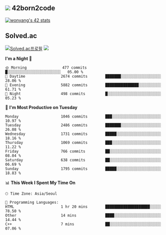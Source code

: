 
## <img src="https://img.shields.io/badge/-000000?style=flat&logo=42&logoColor=white"> 42born2code
<!--[![wonyang's 42 stats](https://badge42.vercel.app/api/v2/cl5nhe5b6007809kydha7ht42/stats?cursusId=21&coalitionId=88)](https://profile.intra.42.fr/users/wonyang)-->

[![wonyang's 42 stats](https://badge.mediaplus.ma/starryblue/wonyang?1337Badge=off&UM6P=off)](https://github.com/oakoudad/badge42)

## Solved.ac
[![Solved.ac프로필](http://mazassumnida.wtf/api/v2/generate_badge?boj=bennyws)](https://solved.ac/bennyws)
<a href="https://solved.ac/bennyws"><img src="http://mazandi.herokuapp.com/api?handle=bennyws&theme=cold"/></a>

<!--START_SECTION:waka-->
**I'm a Night 🦉** 

```text
🌞 Morning                477 commits         █░░░░░░░░░░░░░░░░░░░░░░░░   05.00 % 
🌆 Daytime                2674 commits        ███████░░░░░░░░░░░░░░░░░░   28.06 % 
🌃 Evening                5882 commits        ███████████████░░░░░░░░░░   61.71 % 
🌙 Night                  498 commits         █░░░░░░░░░░░░░░░░░░░░░░░░   05.23 % 
```
📅 **I'm Most Productive on Tuesday** 

```text
Monday                   1046 commits        ███░░░░░░░░░░░░░░░░░░░░░░   10.97 % 
Tuesday                  2486 commits        ███████░░░░░░░░░░░░░░░░░░   26.08 % 
Wednesday                1731 commits        █████░░░░░░░░░░░░░░░░░░░░   18.16 % 
Thursday                 1069 commits        ███░░░░░░░░░░░░░░░░░░░░░░   11.22 % 
Friday                   766 commits         ██░░░░░░░░░░░░░░░░░░░░░░░   08.04 % 
Saturday                 638 commits         ██░░░░░░░░░░░░░░░░░░░░░░░   06.69 % 
Sunday                   1795 commits        █████░░░░░░░░░░░░░░░░░░░░   18.83 % 
```


📊 **This Week I Spent My Time On** 

```text
🕑︎ Time Zone: Asia/Seoul

💬 Programming Languages: 
HTML                     1 hr 20 mins        ████████████████████░░░░░   78.50 % 
Other                    14 mins             ████░░░░░░░░░░░░░░░░░░░░░   14.44 % 
C++                      7 mins              ██░░░░░░░░░░░░░░░░░░░░░░░   07.06 % 
```


<!--END_SECTION:waka-->

